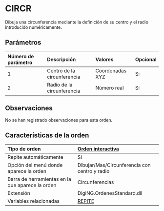 # CIRCR

Dibuja una circunferencia mediante la definición de su centro y el radio introducido numéricamente.

## Parámetros

| Número de parámetro | Descripción | Valores | Opcional |
| :--- | :--- | :--- | :--- |
| 1 | Centro de la circunferencia | Coordenadas XYZ | Si |
| 2 | Radio de la circunferencia | Número real | Si |

## Observaciones

No se han registrado observaciones para esta orden.

## Características de la orden

| Tipo de orden | [Orden interactiva](circr.md) |
| :--- | :--- |
| Repite automáticamente | Si |
| Opción del menú donde aparece la orden | Dibujar/Mas/Circunferencia con centro y radio |
| Barra de herramientas en la que aparece la orden | Circunferencias |
| Extensión | DigiNG.OrdenesStandard.dll |
| Variables relacionadas | [REPITE](/digi3d-net/referencia/ventana-de-dibujo/variables/r/repite.md) |

